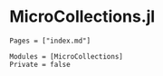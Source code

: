 # MicroCollections.jl

```@index
Pages = ["index.md"]
```

```@autodocs
Modules = [MicroCollections]
Private = false
```
